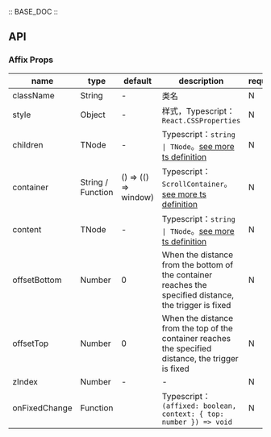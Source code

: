 :: BASE_DOC ::

## API
### Affix Props

name | type | default | description | required
-- | -- | -- | -- | --
className | String | - | 类名 | N
style | Object | - | 样式，Typescript：`React.CSSProperties` | N
children | TNode | - | Typescript：`string \| TNode`。[see more ts definition](https://github.com/Tencent/tdesign-react/blob/develop/src/common.ts) | N
container | String / Function | () => (() => window) | Typescript：`ScrollContainer`。[see more ts definition](https://github.com/Tencent/tdesign-react/blob/develop/src/common.ts) | N
content | TNode | - | Typescript：`string \| TNode`。[see more ts definition](https://github.com/Tencent/tdesign-react/blob/develop/src/common.ts) | N
offsetBottom | Number | 0 | When the distance from the bottom of the container reaches the specified distance, the trigger is fixed | N
offsetTop | Number | 0 | When the distance from the top of the container reaches the specified distance, the trigger is fixed | N
zIndex | Number | - | \- | N
onFixedChange | Function |  | Typescript：`(affixed: boolean, context: { top: number }) => void`<br/> | N
